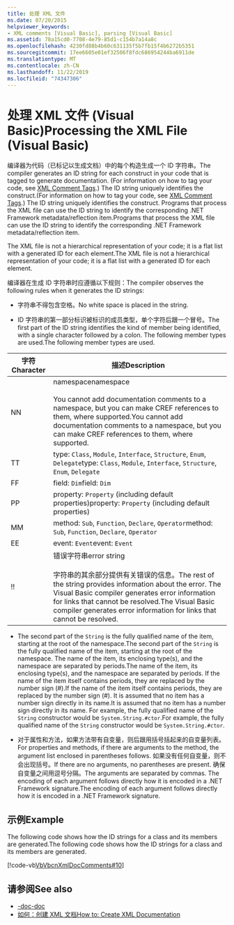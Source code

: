 ```yaml
---
title: 处理 XML 文件
ms.date: 07/20/2015
helpviewer_keywords:
- XML comments [Visual Basic], parsing [Visual Basic]
ms.assetid: 78a15cd0-7708-4e79-85d1-c154b7a14a8c
ms.openlocfilehash: 4230fd88b4b60c631135f5b7fb15f4b6272b5351
ms.sourcegitcommit: 17ee6605e01ef32506f8fdc686954244ba6911de
ms.translationtype: MT
ms.contentlocale: zh-CN
ms.lasthandoff: 11/22/2019
ms.locfileid: "74347306"
---
```

# <a name="processing-the-xml-file-visual-basic"></a><span data-ttu-id="a9b27-102">处理 XML 文件 (Visual Basic)</span><span class="sxs-lookup"><span data-stu-id="a9b27-102">Processing the XML File (Visual Basic)</span></span>
<span data-ttu-id="a9b27-103">编译器为代码（已标记以生成文档）中的每个构造生成一个 ID 字符串。</span><span class="sxs-lookup"><span data-stu-id="a9b27-103">The compiler generates an ID string for each construct in your code that is tagged to generate documentation.</span></span> <span data-ttu-id="a9b27-104">(For information on how to tag your code, see [XML Comment Tags](../../../visual-basic/language-reference/xmldoc/index.md).) The ID string uniquely identifies the construct.</span><span class="sxs-lookup"><span data-stu-id="a9b27-104">(For information on how to tag your code, see [XML Comment Tags](../../../visual-basic/language-reference/xmldoc/index.md).) The ID string uniquely identifies the construct.</span></span> <span data-ttu-id="a9b27-105">Programs that process the XML file can use the ID string to identify the corresponding .NET Framework metadata/reflection item.</span><span class="sxs-lookup"><span data-stu-id="a9b27-105">Programs that process the XML file can use the ID string to identify the corresponding .NET Framework metadata/reflection item.</span></span>  
  
 <span data-ttu-id="a9b27-106">The XML file is not a hierarchical representation of your code; it is a flat list with a generated ID for each element.</span><span class="sxs-lookup"><span data-stu-id="a9b27-106">The XML file is not a hierarchical representation of your code; it is a flat list with a generated ID for each element.</span></span>  
  
 <span data-ttu-id="a9b27-107">编译器在生成 ID 字符串时应遵循以下规则：</span><span class="sxs-lookup"><span data-stu-id="a9b27-107">The compiler observes the following rules when it generates the ID strings:</span></span>  
  
- <span data-ttu-id="a9b27-108">字符串不得包含空格。</span><span class="sxs-lookup"><span data-stu-id="a9b27-108">No white space is placed in the string.</span></span>  
  
- <span data-ttu-id="a9b27-109">ID 字符串的第一部分标识被标识的成员类型，单个字符后跟一个冒号。</span><span class="sxs-lookup"><span data-stu-id="a9b27-109">The first part of the ID string identifies the kind of member being identified, with a single character followed by a colon.</span></span> <span data-ttu-id="a9b27-110">The following member types are used.</span><span class="sxs-lookup"><span data-stu-id="a9b27-110">The following member types are used.</span></span>  
  
|<span data-ttu-id="a9b27-111">字符</span><span class="sxs-lookup"><span data-stu-id="a9b27-111">Character</span></span>|<span data-ttu-id="a9b27-112">描述</span><span class="sxs-lookup"><span data-stu-id="a9b27-112">Description</span></span>|  
|---|---|  
|<span data-ttu-id="a9b27-113">N</span><span class="sxs-lookup"><span data-stu-id="a9b27-113">N</span></span>|<span data-ttu-id="a9b27-114">namespace</span><span class="sxs-lookup"><span data-stu-id="a9b27-114">namespace</span></span><br /><br /> <span data-ttu-id="a9b27-115">You cannot add documentation comments to a namespace, but you can make CREF references to them, where supported.</span><span class="sxs-lookup"><span data-stu-id="a9b27-115">You cannot add documentation comments to a namespace, but you can make CREF references to them, where supported.</span></span>|  
|<span data-ttu-id="a9b27-116">T</span><span class="sxs-lookup"><span data-stu-id="a9b27-116">T</span></span>|<span data-ttu-id="a9b27-117">type: `Class`, `Module`, `Interface`, `Structure`, `Enum`, `Delegate`</span><span class="sxs-lookup"><span data-stu-id="a9b27-117">type: `Class`, `Module`, `Interface`, `Structure`, `Enum`, `Delegate`</span></span>|  
|<span data-ttu-id="a9b27-118">F</span><span class="sxs-lookup"><span data-stu-id="a9b27-118">F</span></span>|<span data-ttu-id="a9b27-119">field: `Dim`</span><span class="sxs-lookup"><span data-stu-id="a9b27-119">field: `Dim`</span></span>|  
|<span data-ttu-id="a9b27-120">P</span><span class="sxs-lookup"><span data-stu-id="a9b27-120">P</span></span>|<span data-ttu-id="a9b27-121">property: `Property` (including default properties)</span><span class="sxs-lookup"><span data-stu-id="a9b27-121">property: `Property` (including default properties)</span></span>|  
|<span data-ttu-id="a9b27-122">M</span><span class="sxs-lookup"><span data-stu-id="a9b27-122">M</span></span>|<span data-ttu-id="a9b27-123">method: `Sub`, `Function`, `Declare`, `Operator`</span><span class="sxs-lookup"><span data-stu-id="a9b27-123">method: `Sub`, `Function`, `Declare`, `Operator`</span></span>|  
|<span data-ttu-id="a9b27-124">E</span><span class="sxs-lookup"><span data-stu-id="a9b27-124">E</span></span>|<span data-ttu-id="a9b27-125">event: `Event`</span><span class="sxs-lookup"><span data-stu-id="a9b27-125">event: `Event`</span></span>|  
|<span data-ttu-id="a9b27-126">!</span><span class="sxs-lookup"><span data-stu-id="a9b27-126">!</span></span>|<span data-ttu-id="a9b27-127">错误字符串</span><span class="sxs-lookup"><span data-stu-id="a9b27-127">error string</span></span><br /><br /> <span data-ttu-id="a9b27-128">字符串的其余部分提供有关错误的信息。</span><span class="sxs-lookup"><span data-stu-id="a9b27-128">The rest of the string provides information about the error.</span></span> <span data-ttu-id="a9b27-129">The Visual Basic compiler generates error information for links that cannot be resolved.</span><span class="sxs-lookup"><span data-stu-id="a9b27-129">The Visual Basic compiler generates error information for links that cannot be resolved.</span></span>|  
  
- <span data-ttu-id="a9b27-130">The second part of the `String` is the fully qualified name of the item, starting at the root of the namespace.</span><span class="sxs-lookup"><span data-stu-id="a9b27-130">The second part of the `String` is the fully qualified name of the item, starting at the root of the namespace.</span></span> <span data-ttu-id="a9b27-131">The name of the item, its enclosing type(s), and the namespace are separated by periods.</span><span class="sxs-lookup"><span data-stu-id="a9b27-131">The name of the item, its enclosing type(s), and the namespace are separated by periods.</span></span> <span data-ttu-id="a9b27-132">If the name of the item itself contains periods, they are replaced by the number sign (#).</span><span class="sxs-lookup"><span data-stu-id="a9b27-132">If the name of the item itself contains periods, they are replaced by the number sign (#).</span></span> <span data-ttu-id="a9b27-133">It is assumed that no item has a number sign directly in its name.</span><span class="sxs-lookup"><span data-stu-id="a9b27-133">It is assumed that no item has a number sign directly in its name.</span></span> <span data-ttu-id="a9b27-134">For example, the fully qualified name of the `String` constructor would be `System.String.#ctor`.</span><span class="sxs-lookup"><span data-stu-id="a9b27-134">For example, the fully qualified name of the `String` constructor would be `System.String.#ctor`.</span></span>  
  
- <span data-ttu-id="a9b27-135">对于属性和方法，如果方法带有自变量，则后跟用括号括起来的自变量列表。</span><span class="sxs-lookup"><span data-stu-id="a9b27-135">For properties and methods, if there are arguments to the method, the argument list enclosed in parentheses follows.</span></span> <span data-ttu-id="a9b27-136">如果没有任何自变量，则不会出现括号。</span><span class="sxs-lookup"><span data-stu-id="a9b27-136">If there are no arguments, no parentheses are present.</span></span> <span data-ttu-id="a9b27-137">确保自变量之间用逗号分隔。</span><span class="sxs-lookup"><span data-stu-id="a9b27-137">The arguments are separated by commas.</span></span> <span data-ttu-id="a9b27-138">The encoding of each argument follows directly how it is encoded in a .NET Framework signature.</span><span class="sxs-lookup"><span data-stu-id="a9b27-138">The encoding of each argument follows directly how it is encoded in a .NET Framework signature.</span></span>  
  
## <a name="example"></a><span data-ttu-id="a9b27-139">示例</span><span class="sxs-lookup"><span data-stu-id="a9b27-139">Example</span></span>  
 <span data-ttu-id="a9b27-140">The following code shows how the ID strings for a class and its members are generated.</span><span class="sxs-lookup"><span data-stu-id="a9b27-140">The following code shows how the ID strings for a class and its members are generated.</span></span>  
  
 [!code-vb[VbVbcnXmlDocComments#10](~/samples/snippets/visualbasic/VS_Snippets_VBCSharp/VbVbcnXmlDocComments/VB/Class1.vb#10)]  
  
## <a name="see-also"></a><span data-ttu-id="a9b27-141">请参阅</span><span class="sxs-lookup"><span data-stu-id="a9b27-141">See also</span></span>

- [<span data-ttu-id="a9b27-142">-doc</span><span class="sxs-lookup"><span data-stu-id="a9b27-142">-doc</span></span>](../../../visual-basic/reference/command-line-compiler/doc.md)
- [<span data-ttu-id="a9b27-143">如何：创建 XML 文档</span><span class="sxs-lookup"><span data-stu-id="a9b27-143">How to: Create XML Documentation</span></span>](../../../visual-basic/programming-guide/program-structure/how-to-create-xml-documentation.md)
